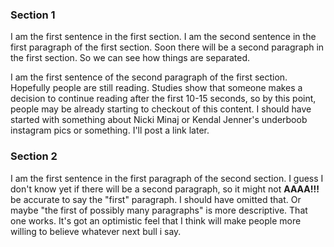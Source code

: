 ### Section 1
I am the first sentence in the first section.  I am the second sentence in the first paragraph of the first section.  Soon there will be a second paragraph in the first section.  So we can see how things are separated.

I am the first sentence of the second paragraph of the first section.  Hopefully people are still reading.  Studies show that someone makes a decision to continue reading after the first 10-15 seconds, so by this point, people may be already starting to checkout of this content.  I should have started with something about Nicki Minaj or Kendal Jenner's underboob instagram pics or something.  I'll post a link later.


### Section 2
I am the first sentence in the first paragraph of the second section.  I guess I don't know yet if there will be a second paragraph, so it might not <span rn-plenti-header><strong>AAAA!!!</strong></span> be accurate to say the "first" paragraph.  I should have omitted that.  Or maybe "the first of possibly many paragraphs" is more  descriptive.  That one works.  It's got an optimistic feel that I think will make people more willing to believe whatever next bull i say.